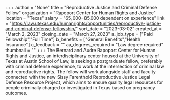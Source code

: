 +++
author = "None"
title = "Reproductive Justice and Criminal Defense Fellow"
organization = "Rapoport Center for Human Rights and Justice"
location = "Texas"
salary = "$65,000-$85,000 dependent on experience"
link = "https://law.utexas.edu/humanrights/opportunities/reproductive-justice-and-criminal-defense-fellowship/"
sort_date = "2023-03-02"
created_at = "March 2, 2023"
closing_date = "March 27, 2023"
a_job_type = ["Paid Fellowship","Full Time"]
b_benefits = ["General Benefits","Health Insurance"]
c_feedback = ""
aa_degrees_required = "Law degree required"
thumbnail = ""
+++
The Bernard and Audre Rapoport Center for Human Rights and Justice, an interdisciplinary center housed at the University of Texas at Austin School of Law, is seeking a postgraduate fellow, preferably with criminal defense experience, to work at the intersection of criminal law and reproductive rights. The fellow will work alongside staff and faculty connected with the new Sissy Farenthold Reproductive Justice Legal Defense Resource Project, which aims to ensure quality legal resources for people criminally charged or investigated in Texas based on pregnancy outcomes.